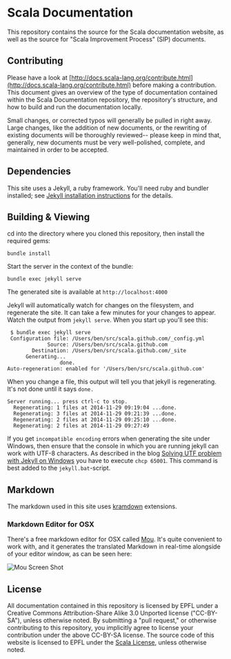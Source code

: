 # Scala Documentation #

This repository contains the source for the Scala documentation website, as well as the source for "Scala Improvement Process" (SIP) documents.

## Contributing ##

Please have a look at [http://docs.scala-lang.org/contribute.html](http://docs.scala-lang.org/contribute.html) before making a contribution.
This document gives an overview of the type of documentation contained within the Scala Documentation repository, the repository's structure, and how to build and run the documentation locally. 

Small changes, or corrected typos will generally be pulled in right away. Large changes, like the addition of new documents, or the rewriting of
existing documents will be thoroughly reviewed-- please keep in mind that, generally, new documents must be very well-polished, complete, and maintained
in order to be accepted.

## Dependencies ##

This site uses a Jekyll, a ruby framework. You'll need ruby and bundler installed; see [Jekyll installation instructions](http://jekyllrb.com/docs/installation/) for the details.

## Building & Viewing ##

cd into the directory where you cloned this repository, then install the required gems:

    bundle install

Start the server in the context of the bundle:

    bundle exec jekyll serve

The generated site is available at `http://localhost:4000`

Jekyll will automatically watch for changes on the filesystem, and regenerate the site. It can take a few minutes for your changes to appear. Watch the output from `jekyll serve`. When you start up you'll see this:

     $ bundle exec jekyll serve
     Configuration file: /Users/ben/src/scala.github.com/_config.yml
                 Source: /Users/ben/src/scala.github.com
            Destination: /Users/ben/src/scala.github.com/_site
          Generating...
                     done.
    Auto-regeneration: enabled for '/Users/ben/src/scala.github.com'

When you change a file, this output will tell you that jekyll is regenerating. It's not done until it says `done.`

    Server running... press ctrl-c to stop.
      Regenerating: 1 files at 2014-11-29 09:19:04 ...done.
      Regenerating: 3 files at 2014-11-29 09:21:39 ...done.
      Regenerating: 2 files at 2014-11-29 09:25:10 ...done.
      Regenerating: 2 files at 2014-11-29 09:27:49

If you get `incompatible encoding` errors when generating the site under Windows, then ensure that the
console in which you are running jekyll can work with UTF-8 characters. As described in the blog
[Solving UTF problem with Jekyll on Windows](http://joseoncode.com/2011/11/27/solving-utf-problem-with-jekyll-on-windows/)
you have to execute `chcp 65001`. This command is best added to the `jekyll.bat`-script.

## Markdown ##

The markdown used in this site uses [kramdown](http://kramdown.gettalong.org/) extensions.

### Markdown Editor for OSX ###

There's a free markdown editor for OSX called [Mou](http://25.io/mou/). It's quite convenient to work with, and it generates the translated Markdown in real-time alongside of your editor window, as can be seen here:

![Mou Screen Shot](http://25.io/mou/img/1.png)

## License ##

All documentation contained in this repository is licensed by EPFL under a Creative Commons Attribution-Share Alike 3.0 Unported license ("CC-BY-SA"), unless otherwise noted. By submitting a "pull request," or otherwise contributing to this repository, you implicitly agree to license your contribution under the above CC-BY-SA license. The source code of this website is licensed to EPFL under the [Scala License](http://www.scala-lang.org/node/146), unless otherwise noted.

